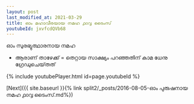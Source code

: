 ```yaml
---
layout: post
last_modified_at: 2021-03-29
title: ഓം മഹാവീരയായ നമഹ ൧൦൮ ടൈംസ്
youtubeId: jxvfcdQVb68
---
```

 
 
 ഓം സുരഭ്യുത്ഥാരനായ നമഹ 
 
 -  ആരാണ് താഴേക്ക് = തെറ്റായ സാക്ഷ്യം പറഞ്ഞതിന് കാമ ധേനു ഗ്രേഡുചെയ്‌തത് 
 
  
 
  
 
 
 
 
 
 


{% include youtubePlayer.html id=page.youtubeId %}
 
[Next]({{ site.baseurl }}{% link  split2/_posts/2016-08-05-ഓം പുരുഷനായ നമഹ ൧൦൮ ടൈംസ്.md%})
 
